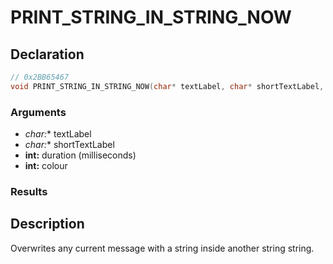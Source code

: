 # PRINT_STRING_IN_STRING_NOW

## Declaration
```cpp
// 0x2BB65467
void PRINT_STRING_IN_STRING_NOW(char* textLabel, char* shortTextLabel, int duration, int colour);
```

### Arguments
- **char*:** textLabel
- **char*:** shortTextLabel
- **int:** duration (milliseconds)
- **int:** colour

### Results

## Description
Overwrites any current message with a string inside another string string.
